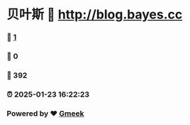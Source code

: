# 贝叶斯 :link: http://blog.bayes.cc 
### :page_facing_up: [1](http://blog.bayes.cc/tag.html) 
### :speech_balloon: 0 
### :hibiscus: 392 
### :alarm_clock: 2025-01-23 16:22:23 
### Powered by :heart: [Gmeek](https://github.com/Meekdai/Gmeek)
